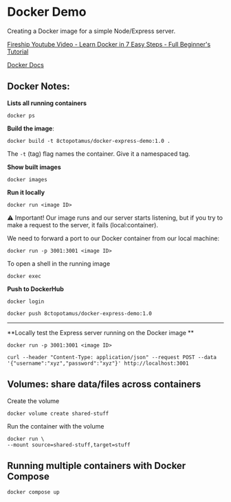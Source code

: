 # Docker Demo

Creating a Docker image for a simple Node/Express server.

[Fireship Youtube Video - Learn Docker in 7 Easy Steps - Full Beginner's Tutorial](https://www.youtube.com/watch?v=gAkwW2tuIqE)

[Docker Docs](https://docs.docker.com/reference/)

## Docker Notes:

**Lists all running containers**

`docker ps`

**Build the image**: 

`docker build -t 8ctopotamus/docker-express-demo:1.0 .` 

The `-t` (tag) flag names the container. Give it a namespaced tag.

**Show built images**

`docker images`

**Run it locally**

`docker run <image ID>` 

⚠ Important! Our image runs and our server starts listening, but if you try to make a request to the server, it fails (local:container).

We need to forward a port to our Docker container from our local machine:

`docker run -p 3001:3001 <image ID>`

To open a shell in the running image

`docker exec`

**Push to DockerHub**

`docker login`

`docker push 8ctopotamus/docker-express-demo:1.0`

---

**Locally test the Express server running on the Docker image **

`docker run -p 3001:3001 <image ID>`

`curl --header "Content-Type: application/json" --request POST --data '{"username":"xyz","password":"xyz"}' http://localhost:3001`

## Volumes: share data/files across containers

Create the volume

`docker volume create shared-stuff`

Run the container with the volume

```
docker run \
--mount source=shared-stuff,target=stuff
```

## Running multiple containers with Docker Compose

`docker compose up`